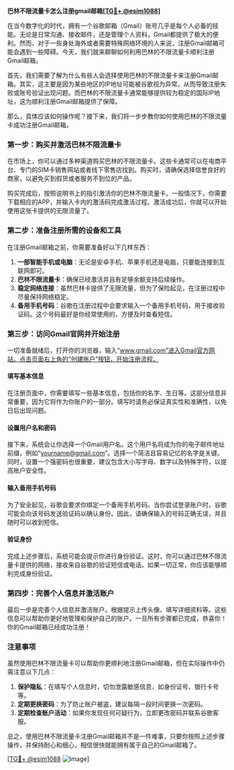 **巴林不限流量卡怎么注册gmail邮箱[[TG💪+ @esim1088](https://t.me/s/esim1088)]**

在当今数字化的时代，拥有一个谷歌邮箱（Gmail）账号几乎是每个人必备的技能。无论是日常沟通、接收邮件，还是管理个人资料，Gmail都提供了极大的便利。然而，对于一些身处海外或者需要特殊网络环境的人来说，注册Gmail邮箱可能会遇到一些障碍。今天，我们就来聊聊如何利用巴林的不限流量卡顺利注册Gmail邮箱。

首先，我们需要了解为什么有些人会选择使用巴林的不限流量卡来注册Gmail邮箱。其实，这主要是因为某些地区的IP地址可能被谷歌视为异常，从而导致注册失败或账号验证出现问题。而巴林的不限流量卡通常能够提供较为稳定的国际IP地址，这为顺利注册Gmail邮箱提供了保障。

那么，具体应该如何操作呢？接下来，我们将一步步教你如何使用巴林的不限流量卡成功注册Gmail邮箱。

### 第一步：购买并激活巴林不限流量卡

在市场上，你可以通过多种渠道购买巴林的不限流量卡。这些卡通常可以在电商平台、专门的SIM卡销售网站或者线下零售店找到。购买时，请确保选择信誉良好的商家，以避免买到假货或者服务不到位的产品。

购买完成后，按照说明书上的指引激活你的巴林不限流量卡。一般情况下，你需要下载相应的APP，并输入卡内的激活码完成激活过程。激活成功后，你就可以开始使用这张卡提供的无限流量了。

### 第二步：准备注册所需的设备和工具

在注册Gmail邮箱之前，你需要准备好以下几样东西：

1. **一部智能手机或电脑**：无论是安卓手机、苹果手机还是电脑，只要能连接到互联网即可。
2. **巴林不限流量卡**：确保已经激活并且有足够余额支持后续操作。
3. **稳定网络连接**：虽然巴林卡提供了无限流量，但为了保险起见，在注册过程中尽量保持网络稳定。
4. **备用手机号码**：谷歌在注册过程中会要求输入一个备用手机号码，用于接收验证码。这个号码最好是你经常使用的，方便及时查看短信。

### 第三步：访问Gmail官网并开始注册

一切准备就绪后，打开你的浏览器，输入“www.gmail.com”进入Gmail官方网站。点击页面右上角的“创建账户”按钮，开始注册流程。

#### 填写基本信息

在注册页面中，你需要填写一些基本信息，包括你的名字、生日等。这部分信息非常重要，因为它将作为你账户的一部分。填写时请务必保证真实性和准确性，以免日后出现问题。

#### 设置用户名和密码

接下来，系统会让你选择一个Gmail用户名。这个用户名将成为你的电子邮件地址前缀，例如“yourname@gmail.com”。选择一个简洁且容易记忆的名字是关键。同时，设置一个强密码也很重要，建议包含大小写字母、数字以及特殊字符，以提高账户安全性。

#### 输入备用手机号码

为了安全起见，谷歌会要求你绑定一个备用手机号码。当你尝试登录账户时，谷歌可能会向该号码发送验证码以确认身份。因此，请确保输入的号码正确无误，并且随时可以收到短信。

#### 验证身份

完成上述步骤后，系统可能会提示你进行身份验证。这时，你可以通过巴林不限流量卡提供的网络，接收来自谷歌的验证短信或电话。如果一切正常，你应该能够顺利完成身份验证。

### 第四步：完善个人信息并激活账户

最后一步是完善个人信息并激活账户。根据提示上传头像、填写详细资料等。这些信息可以帮助你更好地管理和保护自己的账户。一旦所有步骤都已完成，恭喜你！你的Gmail邮箱已经成功注册！

### 注意事项

虽然使用巴林不限流量卡可以帮助你更顺利地注册Gmail邮箱，但在实际操作中仍需注意以下几点：

1. **保护隐私**：在填写个人信息时，切勿泄露敏感信息，如身份证号、银行卡号等。
2. **定期更换密码**：为了防止账户被盗，建议每隔一段时间更换一次密码。
3. **定期检查账户活动**：如果你发现任何可疑行为，立即更改密码并联系谷歌客服。

总之，使用巴林不限流量卡注册Gmail邮箱并不是一件难事，只要你按照上述步骤操作，并保持耐心和细心，相信很快就能拥有属于自己的Gmail邮箱了。

[[TG💪+ @esim1088](https://t.me/s/esim1088) ![Image](https://i.postimg.cc/4NQfJmqS/Snipaste-2025-05-13-00-14-12.png)]